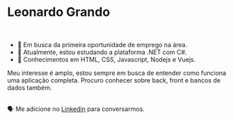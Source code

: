 <h1> Leonardo Grando </h1>

<br>

- 🔭 Em busca da primeira oportunidade de emprego na área.
- 🌱 Atualmente, estou estudando a plataforma .NET com C#. 
- 🌱 Conhecimentos em HTML, CSS, Javascript, Nodejs e Vuejs.
 
Meu interesse é amplo, estou sempre em busca de entender como funciona uma aplicação completa. Procuro conhecer sobre back, front e bancos de dados também.

 

<br>
🗣 Me adicione no <a href="https://www.linkedin.com/in/leonardo-mânica-grando-9a62a9b1/">Linkedin</a> para conversarmos.
